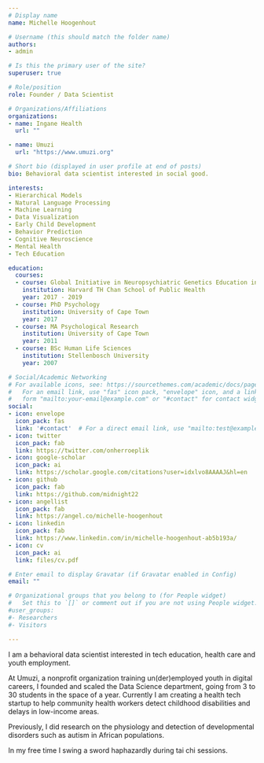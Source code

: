 ```yaml
---
# Display name
name: Michelle Hoogenhout

# Username (this should match the folder name)
authors:
- admin

# Is this the primary user of the site?
superuser: true

# Role/position
role: Founder / Data Scientist

# Organizations/Affiliations
organizations:
- name: Ingane Health
  url: ""

- name: Umuzi
  url: "https://www.umuzi.org"

# Short bio (displayed in user profile at end of posts)
bio: Behavioral data scientist interested in social good.

interests:
- Hierarchical Models
- Natural Language Processing
- Machine Learning
- Data Visualization
- Early Child Development
- Behavior Prediction
- Cognitive Neuroscience
- Mental Health
- Tech Education

education:
  courses:
  - course: Global Initiative in Neuropsychiatric Genetics Education in Research
    institution: Harvard TH Chan School of Public Health
    year: 2017 - 2019
  - course: PhD Psychology
    institution: University of Cape Town
    year: 2017
  - course: MA Psychological Research
    institution: University of Cape Town
    year: 2011
  - course: BSc Human Life Sciences
    institution: Stellenbosch University
    year: 2007

# Social/Academic Networking
# For available icons, see: https://sourcethemes.com/academic/docs/page-builder/#icons
#   For an email link, use "fas" icon pack, "envelope" icon, and a link in the
#   form "mailto:your-email@example.com" or "#contact" for contact widget.
social:
- icon: envelope
  icon_pack: fas
  link: '#contact'  # For a direct email link, use "mailto:test@example.org".
- icon: twitter
  icon_pack: fab
  link: https://twitter.com/onherroeplik
- icon: google-scholar
  icon_pack: ai
  link: https://scholar.google.com/citations?user=idxlvo8AAAAJ&hl=en
- icon: github
  icon_pack: fab
  link: https://github.com/midnight22
- icon: angellist
  icon_pack: fab
  link: https://angel.co/michelle-hoogenhout
- icon: linkedin
  icon_pack: fab
  link: https://www.linkedin.com/in/michelle-hoogenhout-ab5b193a/
- icon: cv
  icon_pack: ai
  link: files/cv.pdf

# Enter email to display Gravatar (if Gravatar enabled in Config)
email: ""

# Organizational groups that you belong to (for People widget)
#   Set this to `[]` or comment out if you are not using People widget.
#user_groups:
#- Researchers
#- Visitors

---
```


I am a behavioral data scientist interested in tech education, health care and youth employment.

At Umuzi, a nonprofit organization training un(der)employed youth in digital careers, I founded and scaled the Data Science department, going from 3 to 30 students in the space of a year. Currently I am creating a health tech startup to help community health workers detect childhood disabilities and delays in low-income areas.

Previously, I did research on the physiology and detection of developmental disorders such as autism in African populations.

In my free time I swing a sword haphazardly during tai chi sessions.
